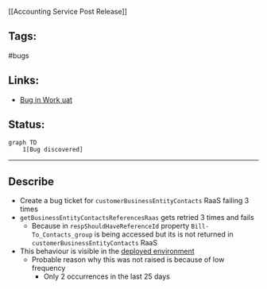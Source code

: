 [[Accounting Service Post Release]]

## Tags:
#bugs

## Links:
- [Bug in Work uat](https://one.newrelic.com/logger?account=1747307&begin=1664628230221&end=1666788234530&state=9c2cbdf8-24bc-2839-4b53-2618d093d0a1)

## Status:
```mermaid
graph TD
	1[Bug discovered]
```
---
## Describe
- Create a bug ticket for `customerBusinessEntityContacts` RaaS failing 3 times
- `getBusinessEntityContactsReferencesRaas`  gets retried 3 times and fails
	- Because in `respShouldHaveReferenceId` property `Bill-To_Contacts_group` is being accessed but its is not returned in `customerBusinessEntityContacts` RaaS
- This behaviour is visible in the [deployed environment](https://one.newrelic.com/logger?account=1747307&begin=1664628230221&end=1666788234530&state=9c2cbdf8-24bc-2839-4b53-2618d093d0a1)
	- Probable reason why this was not raised is because of low frequency
		- Only 2 occurrences in the last 25 days